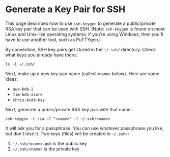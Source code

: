 <!---
Copyright BigchainDB GmbH and BigchainDB contributors
SPDX-License-Identifier: (Apache-2.0 AND CC-BY-4.0)
Code is Apache-2.0 and docs are CC-BY-4.0
--->

# Generate a Key Pair for SSH

This page describes how to use `ssh-keygen`
to generate a public/private RSA key pair
that can be used with SSH.
(Note: `ssh-keygen` is found on most Linux and Unix-like
operating systems; if you're using Windows,
then you'll have to use another tool,
such as PuTTYgen.)

By convention, SSH key pairs get stored in the `~/.ssh/` directory.
Check what keys you already have there:
```text
ls -1 ~/.ssh/
```

Next, make up a new key pair name (called `<name>` below).
Here are some ideas:

* `aws-bdb-2`
* `tim-bdb-azure`
* `chris-bcdb-key`

Next, generate a public/private RSA key pair with that name:
```text
ssh-keygen -t rsa -C "<name>" -f ~/.ssh/<name>
```

It will ask you for a passphrase.
You can use whatever passphrase you like, but don't lose it.
Two keys (files) will be created in `~/.ssh/`:

1. `~/.ssh/<name>.pub` is the public key
2. `~/.ssh/<name>` is the private key
